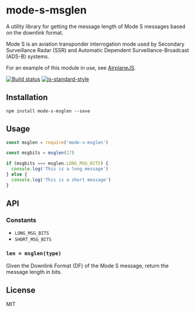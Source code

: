 # mode-s-msglen

A utility library for getting the message length of Mode S messages
based on the downlink format.

Mode S is an aviation transponder interrogation mode used by Secondary
Surveillance Radar (SSR) and Automatic Dependent Surveillance-Broadcast
(ADS-B) systems.

For an example of this module in use, see
[AirplaneJS](https://github.com/watson/airplanejs).

[![Build status](https://travis-ci.org/watson/mode-s-msglen.svg?branch=master)](https://travis-ci.org/watson/mode-s-msglen)
[![js-standard-style](https://img.shields.io/badge/code%20style-standard-brightgreen.svg?style=flat)](https://github.com/feross/standard)

## Installation

```
npm install mode-s-msglen --save
```

## Usage

```js
const msglen = require('mode-s-msglen')

const msgbits = msglen(17)

if (msgbits === msglen.LONG_MSG_BITS) {
  console.log('This is a long message')
} else {
  console.log('This is a short message')
}
```

## API

### Constants

- `LONG_MSG_BITS`
- `SHORT_MSG_BITS`

### `len = msglen(type)`

Given the Downlink Format (DF) of the Mode S message, return the message
length in bits.

## License

MIT
